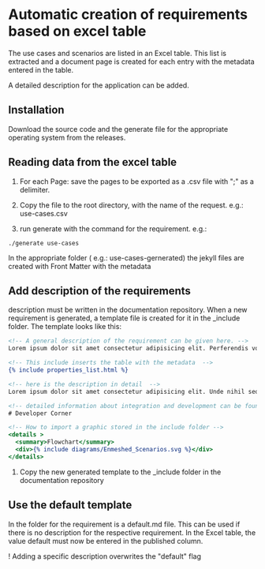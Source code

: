 # Automatic creation of requirements based on excel table

The use cases and scenarios are listed in an Excel table. This list is extracted and a document page is created for each entry with the metadata entered in the table.

A detailed description for the application can be added.

## Installation
Download the source code and the generate file for the appropriate operating system from the releases.

## Reading data from the excel table

1. For each Page: save the pages to be exported as a .csv file with ";" as a delimiter.

2. Copy the file to the root directory, with the name of the request. e.g.: use-cases.csv

3. run generate with the command for the requirement. e.g.: 

```
./generate use-cases
```

In the appropriate folder ( e.g.: use-cases-gernerated) the jekyll files are created with Front Matter with the metadata

## Add description of the requirements 

description must be written in the documentation repository. When a new requirement is generated, a template file is created for it in the _include folder. The template looks like this:

```htm
<!-- A general description of the requirement can be given here. -->
Lorem ipsum dolor sit amet consectetur adipisicing elit. Perferendis voluptas deserunt alias accusantium rem? Quaerat, temporibus alias fuga rerum unde dolor blanditiis quia incidunt modi rem, sequi, esse aut accusamus.

<!-- This include inserts the table with the metadata  -->
{% include properties_list.html %}

<!-- here is the description in detail  -->
Lorem ipsum dolor sit amet consectetur adipisicing elit. Unde nihil sequi ipsam blanditiis optio nulla quidem tempore sapiente nam, molestiae et voluptas ab harum quo incidunt reiciendis dolorum sed eligendi quos in itaque vel facilis. Rerum quia asperiores porro, odit laborum error voluptates repellat repellendus doloribus minima voluptate debitis libero nemo sit, dolorem consequatur expedita architecto! Molestiae, quae maxime ut iste ratione veniam velit asperiores. Earum corrupti architecto molestiae necessitatibus ullam modi beatae optio distinctio et labore, consectetur, repudiandae alias recusandae quas delectus placeat error laudantium quos, autem non nemo cum. Obcaecati iure maiores quas temporibus assumenda, qui veritatis necessitatibus.

<!-- detailed information about integration and development can be found in this chapter  -->
# Developer Corner

<!-- How to import a graphic stored in the include folder -->
<details >
  <summary>Flowchart</summary>
  <div>{% include diagrams/Enmeshed_Scenarios.svg %}</div>
</details>

```

1. Copy the new generated template to the _include folder in the documentation repository

## Use the default template

In the folder for the requirement is a default.md file. This can be used if there is no description for the respective requirement. In the Excel table, the value default must now be entered in the published column. 

! Adding a specific description overwrites the "default" flag